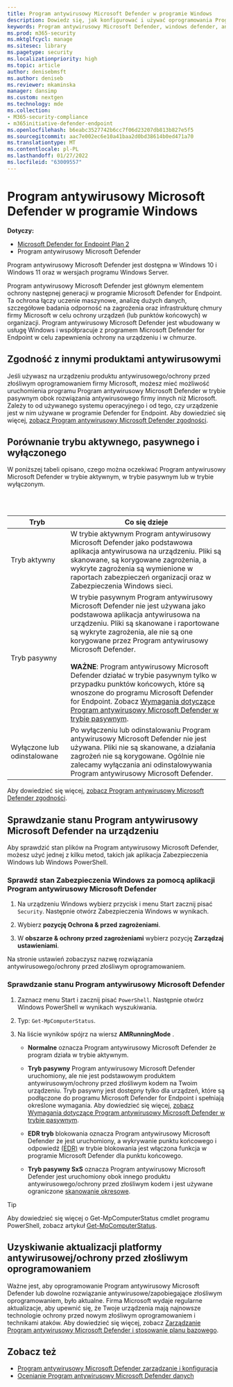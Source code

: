 ```yaml
---
title: Program antywirusowy Microsoft Defender w programie Windows
description: Dowiedz się, jak konfigurować i używać oprogramowania Program antywirusowy Microsoft Defender, wbudowanej ochrony przed złośliwym oprogramowaniem i oprogramowaniem antywirusowym.
keywords: Program antywirusowy Microsoft Defender, windows defender, antimalware, scep, system center endpoint protection, system center configuration manager, virus, malware, threat, detection, protection, security
ms.prod: m365-security
ms.mktglfcycl: manage
ms.sitesec: library
ms.pagetype: security
ms.localizationpriority: high
ms.topic: article
author: denisebmsft
ms.author: deniseb
ms.reviewer: mkaminska
manager: dansimp
ms.custom: nextgen
ms.technology: mde
ms.collection:
- M365-security-compliance
- m365initiative-defender-endpoint
ms.openlocfilehash: b6eabc3527742b6cc7f06d23207db813b827e5f5
ms.sourcegitcommit: aac7e002ec6e10a41baa2d0bd38614b0ed471a70
ms.translationtype: MT
ms.contentlocale: pl-PL
ms.lasthandoff: 01/27/2022
ms.locfileid: "63009557"
---
```

# <a name="microsoft-defender-antivirus-in-windows"></a>Program antywirusowy Microsoft Defender w programie Windows

**Dotyczy:**
- [Microsoft Defender for Endpoint Plan 2](https://go.microsoft.com/fwlink/p/?linkid=2154037)
- Program antywirusowy Microsoft Defender

Program antywirusowy Microsoft Defender jest dostępna w Windows 10 i Windows 11 oraz w wersjach programu Windows Server.

Program antywirusowy Microsoft Defender jest głównym elementem ochrony następnej generacji w programie Microsoft Defender for Endpoint. Ta ochrona łączy uczenie maszynowe, analizę dużych danych, szczegółowe badania odporność na zagrożenia oraz infrastrukturę chmury firmy Microsoft w celu ochrony urządzeń (lub punktów końcowych) w organizacji. Program antywirusowy Microsoft Defender jest wbudowany w usługę Windows i współpracuje z programem Microsoft Defender for Endpoint w celu zapewnienia ochrony na urządzeniu i w chmurze.

## <a name="compatibility-with-other-antivirus-products"></a>Zgodność z innymi produktami antywirusowymi

Jeśli używasz na urządzeniu produktu antywirusowego/ochrony przed złośliwym oprogramowaniem firmy Microsoft, możesz mieć możliwość uruchomienia programu Program antywirusowy Microsoft Defender w trybie pasywnym obok rozwiązania antywirusowego firmy innych niż Microsoft. Zależy to od używanego systemu operacyjnego i od tego, czy urządzenie jest w nim używane w programie Defender for Endpoint. Aby dowiedzieć się więcej, [zobacz Program antywirusowy Microsoft Defender zgodności](microsoft-defender-antivirus-compatibility.md).

## <a name="comparing-active-mode-passive-mode-and-disabled-mode"></a>Porównanie trybu aktywnego, pasywnego i wyłączonego

W poniższej tabeli opisano, czego można oczekiwać Program antywirusowy Microsoft Defender w trybie aktywnym, w trybie pasywnym lub w trybie wyłączonym.

<br/><br/>

| Tryb | Co się dzieje |
|---|---|
| Tryb aktywny | W trybie aktywnym Program antywirusowy Microsoft Defender jako podstawowa aplikacja antywirusowa na urządzeniu. Pliki są skanowane, są korygowane zagrożenia, a wykryte zagrożenia są wymienione w raportach zabezpieczeń organizacji oraz w Zabezpieczenia Windows sieci. |
| Tryb pasywny | W trybie pasywnym Program antywirusowy Microsoft Defender nie jest używana jako podstawowa aplikacja antywirusowa na urządzeniu. Pliki są skanowane i raportowane są wykryte zagrożenia, ale nie są one korygowane przez Program antywirusowy Microsoft Defender. <br/><br/> **WAŻNE**: Program antywirusowy Microsoft Defender działać w trybie pasywnym tylko w przypadku punktów końcowych, które są wnoszone do programu Microsoft Defender for Endpoint. Zobacz [Wymagania dotyczące Program antywirusowy Microsoft Defender w trybie pasywnym](microsoft-defender-antivirus-compatibility.md#requirements-for-microsoft-defender-antivirus-to-run-in-passive-mode). |
| Wyłączone lub odinstalowane | Po wyłączeniu lub odinstalowaniu Program antywirusowy Microsoft Defender nie jest używana. Pliki nie są skanowane, a działania zagrożeń nie są korygowane. Ogólnie nie zalecamy wyłączania ani odinstalowywania Program antywirusowy Microsoft Defender. |

Aby dowiedzieć się więcej, [zobacz Program antywirusowy Microsoft Defender zgodności](microsoft-defender-antivirus-compatibility.md).

## <a name="check-the-state-of-microsoft-defender-antivirus-on-your-device"></a>Sprawdzanie stanu Program antywirusowy Microsoft Defender na urządzeniu

Aby sprawdzić stan plików na Program antywirusowy Microsoft Defender, możesz użyć jednej z kilku metod, takich jak aplikacja Zabezpieczenia Windows lub Windows PowerShell.

### <a name="use-the-windows-security-app-to-check-status-of-microsoft-defender-antivirus"></a>Sprawdź stan Zabezpieczenia Windows za pomocą aplikacji Program antywirusowy Microsoft Defender

1. Na urządzeniu Windows wybierz przycisk i menu Start zacznij pisać `Security`. Następnie otwórz Zabezpieczenia Windows w wynikach.

2. Wybierz **pozycję Ochrona & przed zagrożeniami**.

3. W **obszarze & ochrony przed zagrożeniami** wybierz pozycję **Zarządzaj ustawieniami**.

Na stronie ustawień zobaczysz nazwę rozwiązania antywirusowego/ochrony przed złośliwym oprogramowaniem.

### <a name="use-powershell-to-check-status-of-microsoft-defender-antivirus"></a>Sprawdzanie stanu Program antywirusowy Microsoft Defender

1. Zaznacz menu Start i zacznij pisać `PowerShell`. Następnie otwórz Windows PowerShell w wynikach wyszukiwania.

2. Typ: `Get-MpComputerStatus`.

3. Na liście wyników spójrz na wiersz **AMRunningMode** .

   - **Normalne** oznacza Program antywirusowy Microsoft Defender że program działa w trybie aktywnym.

   - **Tryb pasywny** Program antywirusowy Microsoft Defender uruchomiony, ale nie jest podstawowym produktem antywirusowym/ochrony przed złośliwym kodem na Twoim urządzeniu. Tryb pasywny jest dostępny tylko dla urządzeń, które są podłączone do programu Microsoft Defender for Endpoint i spełniają określone wymagania. Aby dowiedzieć się więcej, [zobacz Wymagania dotyczące Program antywirusowy Microsoft Defender w trybie pasywnym](microsoft-defender-antivirus-compatibility.md#requirements-for-microsoft-defender-antivirus-to-run-in-passive-mode).

   - **EDR tryb** blokowania oznacza Program antywirusowy Microsoft Defender że jest uruchomiony, a wykrywanie punktu końcowego i odpowiedź [(EDR)](edr-in-block-mode.md) w trybie blokowania jest włączona funkcja w programie Microsoft Defender dla punktu końcowego.

   - **Tryb pasywny SxS** oznacza Program antywirusowy Microsoft Defender jest uruchomiony obok innego produktu antywirusowego/ochrony przed złośliwym kodem i jest używane ograniczone [skanowanie okresowe](limited-periodic-scanning-microsoft-defender-antivirus.md).

> [!TIP]
> Aby dowiedzieć się więcej o Get-MpComputerStatus cmdlet programu PowerShell, zobacz artykuł [Get-MpComputerStatus](/powershell/module/defender/get-mpcomputerstatus).

## <a name="get-your-antivirusantimalware-platform-updates"></a>Uzyskiwanie aktualizacji platformy antywirusowej/ochrony przed złośliwym oprogramowaniem

Ważne jest, aby oprogramowanie Program antywirusowy Microsoft Defender lub dowolne rozwiązanie antywirusowe/zapobiegające złośliwym oprogramowaniem, było aktualne. Firma Microsoft wydaje regularne aktualizacje, aby upewnić się, że Twoje urządzenia mają najnowsze technologie ochrony przed nowym złośliwym oprogramowaniem i technikami ataków. Aby dowiedzieć się więcej, zobacz [Zarządzanie Program antywirusowy Microsoft Defender i stosowanie planu bazowego](manage-updates-baselines-microsoft-defender-antivirus.md).

## <a name="see-also"></a>Zobacz też

- [Program antywirusowy Microsoft Defender zarządzanie i konfiguracja](configuration-management-reference-microsoft-defender-antivirus.md)
- [Ocenianie Program antywirusowy Microsoft Defender danych](evaluate-microsoft-defender-antivirus.md)
